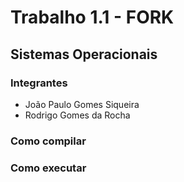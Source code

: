 # Trabalho 1.1 - FORK

## Sistemas Operacionais

### Integrantes

- João Paulo Gomes Siqueira
- Rodrigo Gomes da Rocha


### Como compilar


### Como executar


